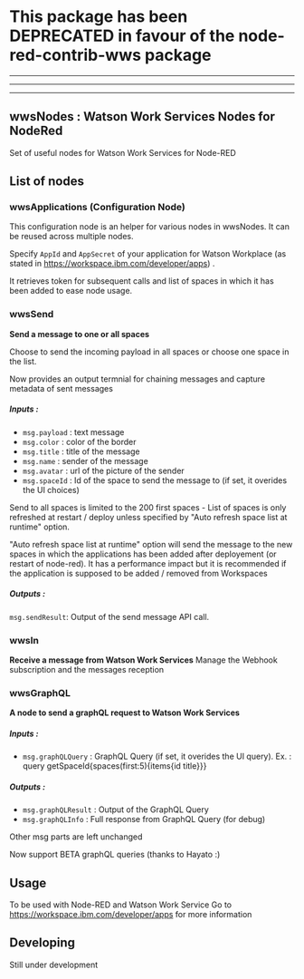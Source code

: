 # This package has been DEPRECATED in favour of the node-red-contrib-wws package
---
---
---




## wwsNodes : Watson Work Services Nodes for NodeRed

Set of useful nodes for Watson Work Services for Node-RED

## List of nodes

### wwsApplications (Configuration Node)
This configuration node is an helper for various nodes in wwsNodes. It can be reused across multiple nodes.

Specify `AppId` and `AppSecret` of your application for Watson Workplace (as stated in https://workspace.ibm.com/developer/apps) .

It retrieves token for subsequent calls and list of spaces in which it has been added to ease node usage.

### wwsSend
**Send a message to one or all spaces**

Choose to send the incoming payload in all spaces or choose one space in the list.

Now provides an output termnial for chaining messages and capture metadata of sent messages

##### Inputs : 

- `msg.payload` : text message
- `msg.color` : color of the border
- `msg.title` : title of the message
- `msg.name` : sender of the message
- `msg.avatar` : url of the picture of the sender
- `msg.spaceId` : Id of the space to send the message to (if set, it overides the UI choices)


Send to all spaces is limited to the 200 first spaces - List of spaces is only refreshed at restart / deploy unless specified by "Auto refresh space list at runtime" option.

"Auto refresh space list at runtime" option will send the message to the new spaces in which the applications has been added after deployement (or restart of node-red). It has a performance impact but it is recommended if the application is supposed to be added / removed from Workspaces

##### Outputs :

`msg.sendResult`: Output of the send message API call.


### wwsIn
**Receive a message from Watson Work Services**
Manage the Webhook subscription and the messages reception

### wwsGraphQL
**A node to send a graphQL request to Watson Work Services**

##### Inputs :

- `msg.graphQLQuery` : GraphQL Query (if set, it overides the UI query). 
  Ex. : query getSpaceId{spaces(first:5){items{id title}}}

##### Outputs :

- `msg.graphQLResult` : Output of the GraphQL Query
- `msg.graphQLInfo` : Full response from GraphQL Query (for debug)

Other msg parts are left unchanged

Now support BETA graphQL queries (thanks to Hayato :)

## Usage
To be used with Node-RED and Watson Work Service 
Go to https://workspace.ibm.com/developer/apps for more information

## Developing
Still under development

